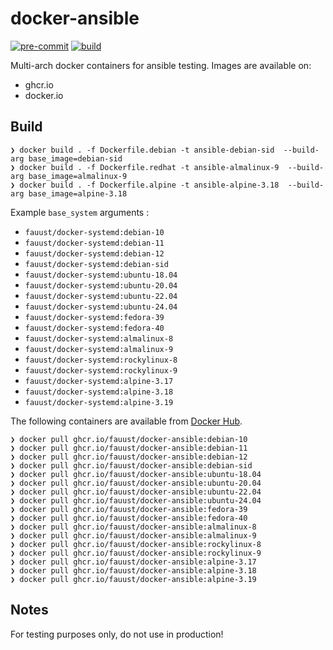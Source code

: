 # docker-ansible

[![pre-commit](https://github.com/fauust/docker-ansible/actions/workflows/pre-commit.yml/badge.svg)](https://github.com/fauust/docker-ansible/actions/workflows/pre-commit.yml)
[![build](https://github.com/fauust/docker-ansible/actions/workflows/build.yml/badge.svg)](https://github.com/fauust/docker-ansible/actions/workflows/build.yml)

Multi-arch docker containers for ansible testing. Images are available on:

- ghcr.io
- docker.io

## Build

```console
❯ docker build . -f Dockerfile.debian -t ansible-debian-sid  --build-arg base_image=debian-sid
❯ docker build . -f Dockerfile.redhat -t ansible-almalinux-9  --build-arg base_image=almalinux-9
❯ docker build . -f Dockerfile.alpine -t ansible-alpine-3.18  --build-arg base_image=alpine-3.18
```

Example `base_system` arguments :

- `fauust/docker-systemd:debian-10`
- `fauust/docker-systemd:debian-11`
- `fauust/docker-systemd:debian-12`
- `fauust/docker-systemd:debian-sid`
- `fauust/docker-systemd:ubuntu-18.04`
- `fauust/docker-systemd:ubuntu-20.04`
- `fauust/docker-systemd:ubuntu-22.04`
- `fauust/docker-systemd:ubuntu-24.04`
- `fauust/docker-systemd:fedora-39`
- `fauust/docker-systemd:fedora-40`
- `fauust/docker-systemd:almalinux-8`
- `fauust/docker-systemd:almalinux-9`
- `fauust/docker-systemd:rockylinux-8`
- `fauust/docker-systemd:rockylinux-9`
- `fauust/docker-systemd:alpine-3.17`
- `fauust/docker-systemd:alpine-3.18`
- `fauust/docker-systemd:alpine-3.19`

The following containers are available from [Docker Hub](https://hub.docker.com/r/fauust/docker-ansible).

```console
❯ docker pull ghcr.io/fauust/docker-ansible:debian-10
❯ docker pull ghcr.io/fauust/docker-ansible:debian-11
❯ docker pull ghcr.io/fauust/docker-ansible:debian-12
❯ docker pull ghcr.io/fauust/docker-ansible:debian-sid
❯ docker pull ghcr.io/fauust/docker-ansible:ubuntu-18.04
❯ docker pull ghcr.io/fauust/docker-ansible:ubuntu-20.04
❯ docker pull ghcr.io/fauust/docker-ansible:ubuntu-22.04
❯ docker pull ghcr.io/fauust/docker-ansible:ubuntu-24.04
❯ docker pull ghcr.io/fauust/docker-ansible:fedora-39
❯ docker pull ghcr.io/fauust/docker-ansible:fedora-40
❯ docker pull ghcr.io/fauust/docker-ansible:almalinux-8
❯ docker pull ghcr.io/fauust/docker-ansible:almalinux-9
❯ docker pull ghcr.io/fauust/docker-ansible:rockylinux-8
❯ docker pull ghcr.io/fauust/docker-ansible:rockylinux-9
❯ docker pull ghcr.io/fauust/docker-ansible:alpine-3.17
❯ docker pull ghcr.io/fauust/docker-ansible:alpine-3.18
❯ docker pull ghcr.io/fauust/docker-ansible:alpine-3.19
```

## Notes

For testing purposes only, do not use in production!
